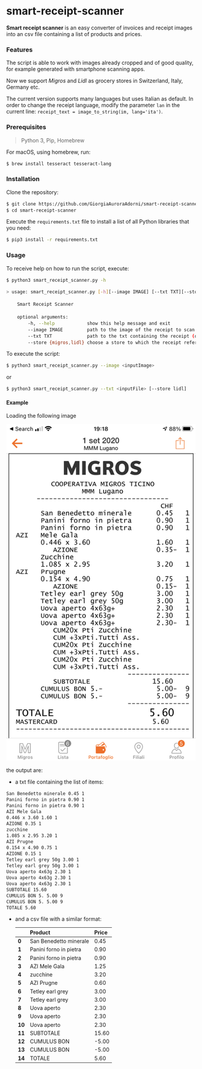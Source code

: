 # smart-receipt-scanner

**Smart receipt scanner** is an easy converter of invoices and receipt images into an csv file containing a list of products and prices.

### Features

The script is able to work with images already cropped and of good quality, for example generated with smartphone scanning apps.

Now we support *Migros* and *Lidl* as grocery stores in Switzerland, Italy, Germany etc.

The current version supports many languages but uses Italian as default. In order to change the receipt language, modify the parameter `lan` in the current line: `receipt_text = image_to_string(im, lang='ita')`.

### Prerequisites

> Python 3, Pip, Homebrew

For macOS, using homebrew, run:

```sh
$ brew install tesseract tesseract-lang
```

### Installation

Clone the repository:

```sh
$ git clone https://github.com/GiorgiaAuroraAdorni/smart-receipt-scanner
$ cd smart-receipt-scanner
```

Execute the `requirements.txt` file to install a list of all Python libraries that you need:

```sh
$ pip3 install -r requirements.txt
```

### Usage

To receive help on how to run the script, execute:

```bash
$ python3 smart_receipt_scanner.py -h
```

```bash
> usage: smart_receipt_scanner.py [-h][--image IMAGE] [--txt TXT][--store {migros,lidl}]

	Smart Receipt Scanner

	optional arguments:
  		-h, --help            show this help message and exit
		--image IMAGE         path to the image of the receipt to scan (default: None)
  		--txt TXT             path to the txt containing the receipt (default: None)
  		--store {migros,lidl} choose a store to which the receipt refers between migros 							  and lidl (default: migros)
```

To execute the script:

```bash
$ python3 smart_receipt_scanner.py --image <inputImage>
```

or

```bash
$ python3 smart_receipt_scanner.py --txt <inputFile> [--store lidl]
```

#### Example

Loading the following image 

![inputImage](input/inputImage.PNG)

the output are:

-  a txt file containing the list of items:

  ```
  San Benedetto minerale 0.45 1
  Panini forno in pietra 0.90 1
  Panini forno in pietra 0.90 1
  AZI Mele Gala
  0.446 x 3.60 1.60 1
  AZIONE 0.35 1
  zucchine
  1.085 x 2.95 3.20 1
  AZI Prugne
  0.154 x 4.90 0.75 1
  AZIONE 0.15 1
  Tetley earl grey 50g 3.00 1
  Tetley earl grey 50g 3.00 1
  Uova aperto 4x63g 2.30 1
  Uova aperto 4x63g 2.30 1
  Uova aperto 4x63g 2.30 1
  SUBTOTALE 15.60
  CUMULUS BON 5. 5.00 9
  CUMULUS BON 5. 5.00 9
  TOTALE 5.60
  ```

- and a csv file with a similar format:

  |        | **Product**            | **Price** |
  | ------ | ---------------------- | --------- |
  | **0**  | San Benedetto minerale | 0.45      |
  | **1**  | Panini forno in pietra | 0.90      |
  | **2**  | Panini forno in pietra | 0.90      |
  | **3**  | AZI Mele Gala          | 1.25      |
  | **4**  | zucchine               | 3.20      |
  | **5**  | AZI Prugne             | 0.60      |
  | **6**  | Tetley earl grey       | 3.00      |
  | **7**  | Tetley earl grey       | 3.00      |
  | **8**  | Uova aperto            | 2.30      |
  | **9**  | Uova aperto            | 2.30      |
  | **10** | Uova aperto            | 2.30      |
  | **11** | SUBTOTALE              | 15.60     |
  | **12** | CUMULUS BON            | -5.00     |
  | **13** | CUMULUS BON            | -5.00     |
  | **14** | TOTALE                 | 5.60      |
  

